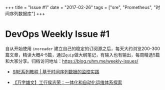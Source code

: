 +++
title = "Issue #1"
date = "2017-02-26"
tags = ["sre", "Prometheus", "时间序列数据库"]
+++

# DevOps Weekly Issue #1

自从开始使用 `inoreader` 建立自己的稳定的订阅源之后，每天大约浏览200-300篇文章，精读大概4-5篇，通过`quip`做大纲笔记，有输入也有输出，每周精选5篇和大家分享。归档访问地址：https://blog.ruhm.me/weekly-issues/


* [SRE系列教程 | 基于时间序列数据的监控实践](http://blog.dataman-inc.com/shurenyun-sre-207/)

* [【万字雄文】工行侯志荣：一体化和自动化运维体系探索](http://mp.weixin.qq.com/s/_hnbuJuAOiuPZiAojq7ZhQ)


